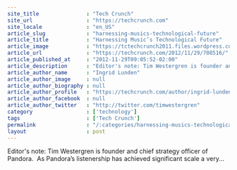 ```yaml
---
site_title               : "Tech Crunch"
site_url                 : "https://techcrunch.com"
site_locale              : "en_US"
article_slug             : "harnessing-musics-technological-future"
article_title            : "Harnessing Music’s Technological Future"
article_image            : "https://tctechcrunch2011.files.wordpress.com/2010/07/timwestergren.jpg?w=328&h=218&crop=1"
article_url              : "https://techcrunch.com/2012/11/29/708516/"
article_published_at     : "2012-11-29T09:05:52-02:00"
article_description      : "Editor's note: Tim Westergren is founder and chief strategy officer of Pandora.  As Pandora’s listenership has achieved significant scale a very..."
article_author_name      : "Ingrid Lunden"
article_author_image     : null
article_author_biography : null
article_author_profile   : "https://techcrunch.com/author/ingrid-lunden/"
article_author_facebook  : null
article_author_twitter   : "http://twitter.com/timwestergren"
category                 : ['technology']
tags                     : ['Tech Crunch']
permalink                : "/:categories/harnessing-musics-technological-future/"
layout                   : post
---
```


Editor's note: Tim Westergren is founder and chief strategy officer of Pandora.  As Pandora’s listenership has achieved significant scale a very...
